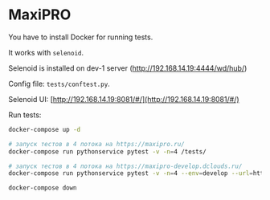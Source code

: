 # MaxiPRO

You have to install Docker for running tests.

It works with `selenoid`.

Selenoid is installed on dev-1 server  (http://192.168.14.19:4444/wd/hub/)

Config file: `tests/conftest.py`.

Selenoid UI: [http://192.168.14.19:8081/#/](http://192.168.14.19:8081/#/)

Run tests:

```sh
docker-compose up -d

# запуск тестов в 4 потока на https://maxipro.ru/ 
docker-compose run pythonservice pytest -v -n=4 /tests/

# запуск тестов в 4 потока на https://maxipro-develop.dclouds.ru/
docker-compose run pythonservice pytest -v -n=4 --env=develop --url=https://maxipro-develop.dclouds.ru/ /tests/

docker-compose down
```